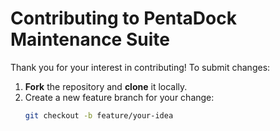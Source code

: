 # Contributing to PentaDock Maintenance Suite

Thank you for your interest in contributing! To submit changes:

1. **Fork** the repository and **clone** it locally.
2. Create a new feature branch for your change:
   ```bash
   git checkout -b feature/your-idea

